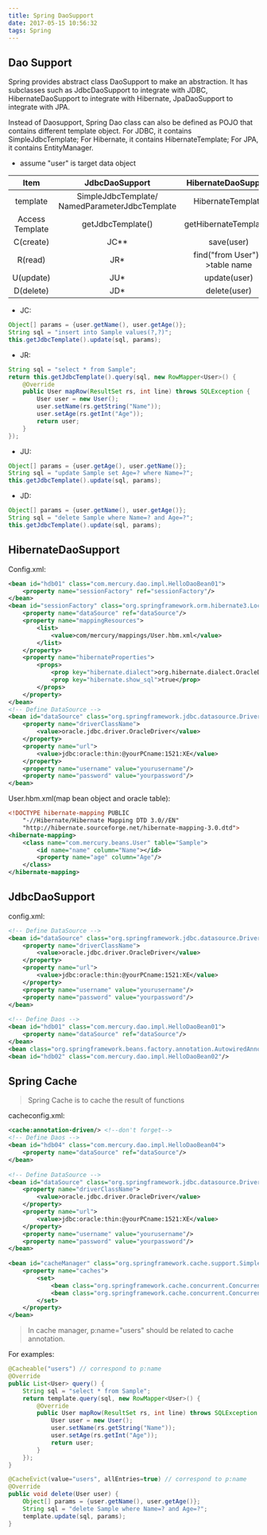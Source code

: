 ```yaml
---
title: Spring DaoSupport
date: 2017-05-15 10:56:32
tags: Spring
---
```


## Dao Support
Spring provides abstract class DaoSupport to make an abstraction. It has subclasses such as JdbcDaoSupport to integrate with JDBC, HibernateDaoSupport to integrate with Hibernate, JpaDaoSupport to integrate with JPA.

<!-- more -->
Instead of Daosupport, Spring Dao class can also be defined as POJO that contains different template object. For JDBC, it contains SimpleJdbcTemplate; For Hibernate, it contains HibernateTemplate; For JPA, it contains EntityManager.

* assume "user" is target data object

|Item|JdbcDaoSupport|HibernateDaoSupport|
|:--:|:------------:|:-----------------:|
|template|SimpleJdbcTemplate/ NamedParameterJdbcTemplate|HibernateTemplate|
|Access Template|getJdbcTemplate()|getHibernateTemplate()|
|C(create)|JC**|save(user)|
|R(read)|JR*|find("from User")->table name|
|U(update)|JU*|update(user)|
|D(delete)|JD*|delete(user)|

* JC:

```java
Object[] params = {user.getName(), user.getAge()};
String sql = "insert into Sample values(?,?)";
this.getJdbcTemplate().update(sql, params);
```

* JR:

```java
String sql = "select * from Sample";
return this.getJdbcTemplate().query(sql, new RowMapper<User>() {
	@Override
	public User mapRow(ResultSet rs, int line) throws SQLException {
		User user = new User();
		user.setName(rs.getString("Name"));
		user.setAge(rs.getInt("Age"));
		return user;
	}
});
```
* JU:

```java
Object[] params = {user.getAge(), user.getName()};
String sql = "update Sample set Age=? where Name=?";
this.getJdbcTemplate().update(sql, params);
```

* JD:

```java
Object[] params = {user.getName(), user.getAge()};
String sql = "delete Sample where Name=? and Age=?";
this.getJdbcTemplate().update(sql, params);
```

## HibernateDaoSupport

Config.xml:

```xml
<bean id="hdb01" class="com.mercury.dao.impl.HelloDaoBean01">
	<property name="sessionFactory" ref="sessionFactory"/>
</bean>
<bean id="sessionFactory" class="org.springframework.orm.hibernate3.LocalSessionFactoryBean">
	<property name="dataSource" ref="dataSource"/>
	<property name="mappingResources">
		<list>
			<value>com/mercury/mappings/User.hbm.xml</value>
		</list>
	</property>
	<property name="hibernateProperties">
		<props>
			<prop key="hibernate.dialect">org.hibernate.dialect.OracleDialect</prop>
			<prop key="hibernate.show_sql">true</prop>
		</props>
	</property>
</bean>
<!-- Define DataSource -->
<bean id="dataSource" class="org.springframework.jdbc.datasource.DriverManagerDataSource">
	<property name="driverClassName">
		<value>oracle.jdbc.driver.OracleDriver</value>
	</property>
	<property name="url">
		<value>jdbc:oracle:thin:@yourPCname:1521:XE</value>
	</property>
	<property name="username" value="yourusername"/>
	<property name="password" value="yourpassword"/>
</bean>
```

User.hbm.xml(map bean object and oracle table):

```xml
<!DOCTYPE hibernate-mapping PUBLIC 
    "-//Hibernate/Hibernate Mapping DTD 3.0//EN"
    "http://hibernate.sourceforge.net/hibernate-mapping-3.0.dtd"> 
<hibernate-mapping>     
    <class name="com.mercury.beans.User" table="Sample">
        <id name="name" column="Name"></id> 
        <property name="age" column="Age"/>
    </class> 
</hibernate-mapping>
```

## JdbcDaoSupport
config.xml:
```xml
<!-- Define DataSource -->
<bean id="dataSource" class="org.springframework.jdbc.datasource.DriverManagerDataSource">
	<property name="driverClassName">
		<value>oracle.jdbc.driver.OracleDriver</value>
	</property>
	<property name="url">
		<value>jdbc:oracle:thin:@yourPCname:1521:XE</value>
	</property>
	<property name="username" value="yourusername"/>
	<property name="password" value="yourpassword"/>
</bean>
	
<!-- Define Daos -->
<bean id="hdb01" class="com.mercury.dao.impl.HelloDaoBean01">
	<property name="dataSource" ref="dataSource"/>
</bean>
<bean class="org.springframework.beans.factory.annotation.AutowiredAnnotationBeanPostProcessor"/>
<bean id="hdb02" class="com.mercury.dao.impl.HelloDaoBean02"/>
```

## Spring Cache

> Spring Cache is to cache the result of functions

cacheconfig.xml:

```xml
<cache:annotation-driven/> <!--don't forget-->
<!-- Define Daos -->
<bean id="hdb04" class="com.mercury.dao.impl.HelloDaoBean04">
	<property name="dataSource" ref="dataSource"/>
</bean>
	
<!-- Define DataSource -->
<bean id="dataSource" class="org.springframework.jdbc.datasource.DriverManagerDataSource">
	<property name="driverClassName">
		<value>oracle.jdbc.driver.OracleDriver</value>
	</property>
	<property name="url">
		<value>jdbc:oracle:thin:@yourPCname:1521:XE</value>
	</property>
	<property name="username" value="yourusername"/>
	<property name="password" value="yourpassword"/>
</bean>
	
<bean id="cacheManager" class="org.springframework.cache.support.SimpleCacheManager">
	<property name="caches">
		<set>
			<bean class="org.springframework.cache.concurrent.ConcurrentMapCacheFactoryBean" p:name="default"/>
			<bean class="org.springframework.cache.concurrent.ConcurrentMapCacheFactoryBean" p:name="users"/>
		</set>
	</property>
</bean>
```

> In cache manager, p:name="users" should be related to cache annotation.

For examples:

```Java
@Cacheable("users") // correspond to p:name
@Override
public List<User> query() {
	String sql = "select * from Sample";
	return template.query(sql, new RowMapper<User>() {
		@Override
		public User mapRow(ResultSet rs, int line) throws SQLException {
			User user = new User();
			user.setName(rs.getString("Name"));
			user.setAge(rs.getInt("Age"));
			return user;
		}
	});
}

@CacheEvict(value="users", allEntries=true) // correspond to p:name
@Override
public void delete(User user) {
	Object[] params = {user.getName(), user.getAge()};
	String sql = "delete Sample where Name=? and Age=?";
	template.update(sql, params);
}
```


